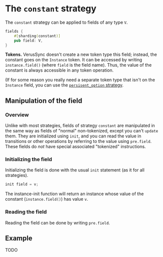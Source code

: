 # The `constant` strategy

The `constant` strategy can be applied to fields of any type `V`.

```rust
fields {
    #[sharding(constant)]
    pub field: V,
}
```

**Tokens.**
VerusSync doesn't create a new token type this field; instead, the constant goes on
the `Instance` token.
It can be accessed by writing `instance.field()`
(where `field` is the field name). Thus, the value of the constant is always accessible
in any token operation.

(If for some reason you really need a separate token type that isn't on the `Instance` field,
you can use the [`persisent_option` strategy](./strategy-persistent-option.md).

## Manipulation of the field

### Overview

Unlike with most strategies,
fields of strategy `constant` are manipulated in the same way as fields of "normal" non-tokenized,
except you can't `update` them.
They are initialized using `init`, and you can read the value in transitions or other operations
by referring to the value using `pre.field`. These fields do _not_ have special associated "tokenized" instructions.

### Initializing the field

Initializing the field is done with the usual `init` statement (as it for all strategies).

```rust
init field = v;
```

The instance-init function will return an instance whose value of the constant
(`instance.field()`) has value `v`.

### Reading the field

Reading the field can be done by writing `pre.field`.

## Example

TODO
